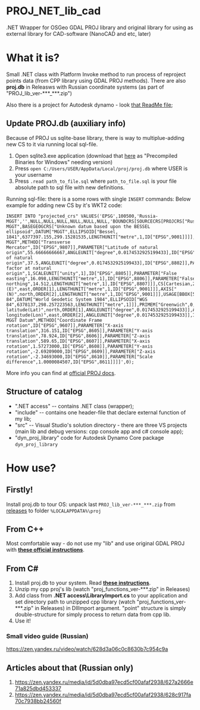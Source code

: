 # PROJ_NET_lib_cad
.NET Wrapper for OSGeo GDAL PROJ library and original library for using as external library for CAD-software (NanoCAD and etc, later)
# What it is?
Small .NET class with Platform Invoke method to run process of reproject points data (from CPP library using GDAL PROJ methods).  There are also **proj.db** in Releasws with Russian coordinate systems (as part of "PROJ_lib_ver-\*\*\*_\*\*\*.zip")

Also there is a project for Autodesk dynamo - look [that ReadMe file](dyn_ReadMe.md);
## Update PROJ.db (auxiliary info)

Because of PROJ us sqlite-base library, there is way to multiplue-adding new CS to it via running local sql-file.
1. Open sqlite3.exe application (download that [here](https://www.sqlite.org/download.html) as "Precompiled Binaries for Windows" needing version)
2. Press ```open C:/Users/USER/AppData/Local/proj/proj.db``` where USER is your username
3. Press ```.read path_to_file.sql``` where ```path_to_file.sql``` is your file absolute path to sql file with new definitions.

Running sql-file: there is a some rows with single ```INSERT``` commands:
Below example for adding new CS by it's WKT2 code:
```
INSERT INTO "projected_crs" VALUES('EPSG',100500,'Russia-MGGT','',NULL,NULL,NULL,NULL,NULL,NULL,'BOUNDCRS[SOURCECRS[PROJCRS["Russia-MGGT",BASEGEOGCRS["Unknown datum based upon the BESSEL ellipsoid",DATUM["MGGT",ELLIPSOID["Bessel, 1841",6377397.155,299.15281535,LENGTHUNIT["metre",1,ID["EPSG",9001]]]],PRIMEM["Greenwich",0,ANGLEUNIT["degree",0.0174532925199433],ID["EPSG",8901]]],CONVERSION["Russia-MGGT",METHOD["Transverse Mercator",ID["EPSG",9807]],PARAMETER["Latitude of natural origin",55.66666666667,ANGLEUNIT["degree",0.0174532925199433],ID["EPSG",8801]],PARAMETER["Longitude of natural origin",37.5,ANGLEUNIT["degree",0.0174532925199433],ID["EPSG",8802]],PARAMETER["Scale factor at natural origin",1,SCALEUNIT["unity",1],ID["EPSG",8805]],PARAMETER["False easting",16.098,LENGTHUNIT["metre",1],ID["EPSG",8806]],PARAMETER["False northing",14.512,LENGTHUNIT["metre",1],ID["EPSG",8807]]],CS[Cartesian,2],AXIS["(E)",east,ORDER[1],LENGTHUNIT["metre",1,ID["EPSG",9001]]],AXIS["(N)",north,ORDER[2],LENGTHUNIT["metre",1,ID["EPSG",9001]]],USAGE[BBOX[54,34,58,41]]]],TARGETCRS[GEOGCRS["WGS 84",DATUM["World Geodetic System 1984",ELLIPSOID["WGS 84",6378137,298.257223563,LENGTHUNIT["metre",1]]],PRIMEM["Greenwich",0,ANGLEUNIT["degree",0.0174532925199433]],CS[ellipsoidal,2],AXIS["geodetic latitude(Lat)",north,ORDER[1],ANGLEUNIT["degree",0.0174532925199433]],AXIS["geodetic longitude(Lon)",east,ORDER[2],ANGLEUNIT["degree",0.0174532925199433]],ID["EPSG",4326]]],ABRIDGEDTRANSFORMATION["Moscow MGGT Datum",METHOD["Coordinate Frame rotation",ID["EPSG",9607]],PARAMETER["X-axis translation",316.151,ID["EPSG",8605]],PARAMETER["Y-axis translation",78.924,ID["EPSG",8606]],PARAMETER["Z-axis translation",589.65,ID["EPSG",8607]],PARAMETER["X-axis rotation",1.57273000,ID["EPSG",8608]],PARAMETER["Y-axis rotation",-2.69209000,ID["EPSG",8609]],PARAMETER["Z-axis rotation",-2.34693000,ID["EPSG",8610]],PARAMETER["Scale difference",1.0000084507,ID["EPSG",8611]]]]',0);
```
More info you can find at [official PROJ docs](https://proj.org/resource_files.html).

## Structure of catalog
- ".NET access" -- contains .NET class (wrapper);
- "include" -- contains one header-file that declare external function of my lib;
- "src" -- Visual Studio's solution directory - there are three VS projects (main lib and debug versions: cpp console app and c# console app);
- "dyn_proj_library" code for Autodesk Dynamo Core package ```dyn_proj_library```
# How use?
## Firstly!
Install proj.db to tour OS: unpack last ```PROJ_lib_ver-***_***.zip``` from [releases](https://github.com/GeorgGrebenyuk/PROJ_NET_lib_cad/releases) to folder ```%LOCALAPPDATA%\proj```
## From C++
Most comfortable way - do not use my "lib" and use original GDAL PROJ with [**these official instructions**](https://proj.org/development/quickstart.html).
## From C#
1. Install proj.db to your system. Read [**these instructions**](https://proj.org/resource_files.html#where-are-proj-resource-files-looked-for).
2. Unzip my cpp proj's lib (watch "proj_functions_ver-\*\*\*.zip" in Releases)
3. Add class from **.NET access\LibraryImport.cs** to your application and set directory path to unzipped cpp library (watch "proj_functions_ver-\*\*\*.zip" in Releases) in DllImport argument. "point" structure is simply double-structure for simply process to return data from cpp lib.
4. Use it!

### Small video guide (Russian)
https://zen.yandex.ru/video/watch/628d3a06c0c8630b7c954c9a

## Articles about that (Russian only)
1. https://zen.yandex.ru/media/id/5d0dba97ecd5cf00afaf2938/627a2666e71a825dbd453337
2. https://zen.yandex.ru/media/id/5d0dba97ecd5cf00afaf2938/628c917fa70c7938bb24560f
